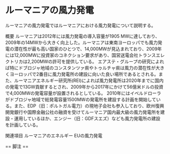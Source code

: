 # ルーマニアの風力発電

ルーマニアの風力発電ではルーマニアにおける風力発電について説明する。

概要
ルーマニアは2012年には風力発電の導入容量が1905 MWに達しており、2009年の14MWから大きく向上した。ルーマニアは東南ヨーロッパでも風力発電の潜在性が最も高い国家のひとつで、14,000MWが見込まれており、2009年には12,000MWに投資家のコネクション要求があり、国営送電会社トランスエレクトリカは2,200MWの許可を提供している。
エアステ・グループの研究によれば特にドブロジャ地域のコンスタンツァ県やトゥルチャ県は風力の潜在性が大きくヨーロッパで2番目に風力発電所の建設に向いた良い場所であるとされる。また、ルーマニアエネルギー研究所(REI)によれば風力発電所は2020年までに国内の発電で13GW貢献するとされ、2009年から2017年にかけて56億米ドルの投資で4,000MWの発電容量が設置されるとしている。
2010年にはイベルドローラがドブロジャ地域で総発電容量1500MWの発電所を建設する計画を開始している。また、EDP（旧：ポルトガル電力）の現地子会社も参入しており、欧州復興開発銀行や国際金融公社の融資を受けてルーマニア国内最大級の風力発電所を建設・運用しているほか、エンジー（旧：GDFスエズ）なども風力発電所の建設を計画している。

関連項目
ルーマニアのエネルギー
EUの風力発電


== 脚注 ==